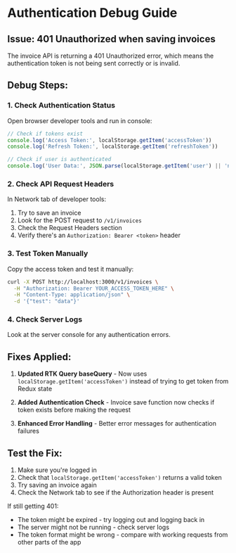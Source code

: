 # Authentication Debug Guide

## Issue: 401 Unauthorized when saving invoices

The invoice API is returning a 401 Unauthorized error, which means the authentication token is not being sent correctly or is invalid.

## Debug Steps:

### 1. Check Authentication Status
Open browser developer tools and run in console:
```javascript
// Check if tokens exist
console.log('Access Token:', localStorage.getItem('accessToken'))
console.log('Refresh Token:', localStorage.getItem('refreshToken'))

// Check if user is authenticated
console.log('User Data:', JSON.parse(localStorage.getItem('user') || 'null'))
```

### 2. Check API Request Headers
In Network tab of developer tools:
1. Try to save an invoice
2. Look for the POST request to `/v1/invoices`
3. Check the Request Headers section
4. Verify there's an `Authorization: Bearer <token>` header

### 3. Test Token Manually
Copy the access token and test it manually:
```bash
curl -X POST http://localhost:3000/v1/invoices \
  -H "Authorization: Bearer YOUR_ACCESS_TOKEN_HERE" \
  -H "Content-Type: application/json" \
  -d '{"test": "data"}'
```

### 4. Check Server Logs
Look at the server console for any authentication errors.

## Fixes Applied:

1. **Updated RTK Query baseQuery** - Now uses `localStorage.getItem('accessToken')` instead of trying to get token from Redux state

2. **Added Authentication Check** - Invoice save function now checks if token exists before making the request

3. **Enhanced Error Handling** - Better error messages for authentication failures

## Test the Fix:

1. Make sure you're logged in
2. Check that `localStorage.getItem('accessToken')` returns a valid token
3. Try saving an invoice again
4. Check the Network tab to see if the Authorization header is present

If still getting 401:
- The token might be expired - try logging out and logging back in
- The server might not be running - check server logs
- The token format might be wrong - compare with working requests from other parts of the app
